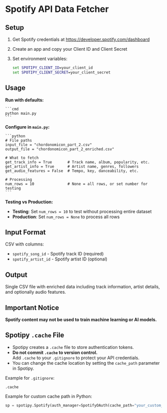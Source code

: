 # Spotify API Data Fetcher

## Setup

1. Get Spotify credentials at https://developer.spotify.com/dashboard
2. Create an app and copy your Client ID and Client Secret
3. Set environment variables:

    ```cmd
    set SPOTIPY_CLIENT_ID=your_client_id
    set SPOTIPY_CLIENT_SECRET=your_client_secret
    ```

## Usage

**Run with defaults:**

    ```cmd
    python main.py
    ```

**Configure in `main.py`:**

    ```python
    # File paths
    input_file = "chordonomicon_part_2.csv"
    output_file = "chordonomicon_part_2_enriched.csv"

    # What to fetch
    get_track_info = True       # Track name, album, popularity, etc.
    get_artist_info = True      # Artist name, genres, followers
    get_audio_features = False  # Tempo, key, danceability, etc.

    # Processing
    num_rows = 10               # None = all rows, or set number for testing
    ```

**Testing vs Production:**
- **Testing**: Set `num_rows = 10` to test without processing entire dataset
- **Production**: Set `num_rows = None` to process all rows

## Input Format

CSV with columns:
- `spotify_song_id` - Spotify track ID (required)
- `spotify_artist_id` - Spotify artist ID (optional)

## Output

Single CSV file with enriched data including track information, artist details, and optionally audio features.

## Important Notice

**Spotify content may not be used to train machine learning or AI models.**

## Spotipy `.cache` File

- Spotipy creates a `.cache` file to store authentication tokens.
- **Do not commit `.cache` to version control.**  
  Add `.cache` to your `.gitignore` to protect your API credentials.
- You can change the cache location by setting the `cache_path` parameter in Spotipy.

Example for `.gitignore`:
```
.cache
```
Example for custom cache path in Python:
```python
sp = spotipy.Spotify(auth_manager=SpotifyOAuth(cache_path="your_custom_cache_path"))
```
